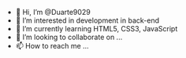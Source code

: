 - 👋 Hi, I’m @Duarte9029
- 👀 I’m interested in development in back-end
- 🌱 I’m currently learning HTML5, CSS3, JavaScript
- 💞️ I’m looking to collaborate on ...
- 📫 How to reach me ...

<!---
Duarte9029/Duarte9029 is a ✨ special ✨ repository because its `README.md` (this file) appears on your GitHub profile.
You can click the Preview link to take a look at your changes.
--->

